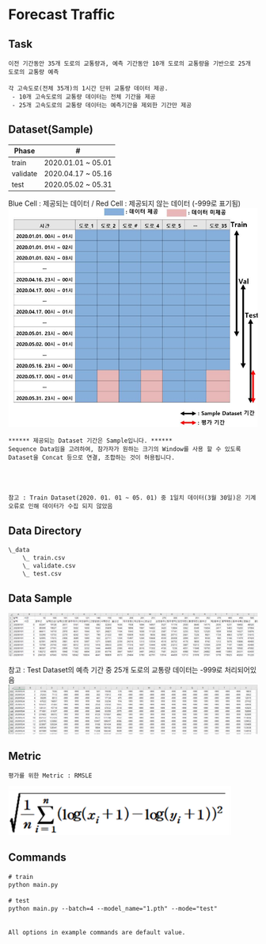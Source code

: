 # Forecast Traffic

## Task
```
이전 기간동안 35개 도로의 교통량과, 예측 기간동안 10개 도로의 교통량을 기반으로 25개 도로의 교통량 예측

각 고속도로(전체 35개)의 1시간 단위 교통량 데이터 제공.
 - 10개 고속도로의 교통량 데이터는 전체 기간을 제공
 - 25개 고속도로의 교통량 데이터는 예측기간을 제외한 기간만 제공
```

## Dataset(Sample)
| Phase | # |
| - | - |
| train | 2020.01.01 ~ 05.01 |
| validate | 2020.04.17 ~ 05.16 |
| test | 2020.05.02 ~ 05.31 |

Blue Cell : 제공되는 데이터 / Red Cell : 제공되지 않는 데이터 (-999로 표기됨)
<img width=600 src="Image/Sample_Dataset.png"/>
```
****** 제공되는 Dataset 기간은 Sample입니다. ******
Sequence Data임을 고려하여, 참가자가 원하는 크기의 Window를 사용 할 수 있도록 Dataset을 Concat 등으로 연결, 조합하는 것이 허용됩니다.




참고 : Train Dataset(2020. 01. 01 ~ 05. 01) 중 1일치 데이터(3월 30일)은 기계 오류로 인해 데이터가 수집 되지 않았음
```


## Data Directory
```
\_data
    \_ train.csv
    \_ validate.csv
    \_ test.csv
```

## Data Sample
<img width=800 src="Image/Sample_1.PNG"/>

참고 : Test Dataset의 예측 기간 중 25개 도로의 교통량 데이터는 -999로 처리되어있음
<img width=800 src="Image/Sample_2.PNG"/>


## Metric
```
평가를 위한 Metric : RMSLE
```
<img width=450 src="Image/RMSE_Custom.png"/>


## Commands
```
# train
python main.py 

# test 
python main.py --batch=4 --model_name="1.pth" --mode="test"


All options in example commands are default value.
```



